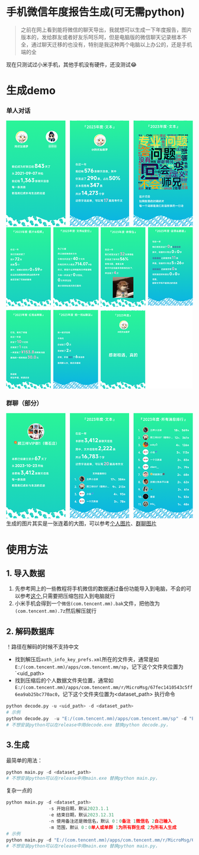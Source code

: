 # 手机微信年度报告生成(可无需python)
> 之前在网上看到能将微信的聊天导出，我就想可以生成一下年度报告，图片版本的，发给群友或者好友乐呵乐呵，但是电脑版的微信聊天记录根本不全，通过聊天迁移的也没有，特别是我这种两个电脑以上办公的，还是手机端的全

现在只测试过小米手机，其他手机没有硬件，还没测试😂
# 生成demo
### 单人对话
![个人1](生成结果/demo/个人_1.png)
![个人2](生成结果/demo/个人_2.png)
### 群聊（部分）
![群聊](生成结果/demo/群聊.png)
生成的图片其实是一张连着的大图，可以参考[个人图片](生成结果/demo/个人demo.png)、[群聊图片](生成结果/demo/群聊demo.png)


# 使用方法
## 1. 导入数据
1. 先参考网上的一些教程将手机微信的数据通过备份功能导入到电脑，不会的可以参考[这个](https://www.yaozeyuan.online/2023/06/03/2023/06/%E6%97%A0%E9%9C%80root%E7%9A%84%E5%BE%AE%E4%BF%A1%E8%81%8A%E5%A4%A9%E8%AE%B0%E5%BD%95%E5%AF%BC%E5%87%BA%E6%96%B9%E6%A1%88/),只需要把压缩包拉入到电脑就行
2. 小米手机会得到一个`微信(com.tencent.mm).bak`文件，把他改为`(com.tencent.mm).7z`然后解压就行

## 2. 解码数据库
！路径在解码的时候不支持中文
* 找到解压后`auth_info_key_prefs.xml`所在的文件夹，通常是如`E:/(com.tencent.mm)/apps/com.tencent.mm/sp`，记下这个文件夹位置为`<uid_path>
* 找到压缩后的个人数据文件夹位置，通常如`E:/(com.tencent.mm)/apps/com.tencent.mm/r/MicroMsg/67fec1410543c5ff6ea9ab25bc770ac0`，记下这个文件夹位置为<dataset_path>
执行命令
```py
python decode.py -u <uid_path> -d <dataset_path>
# 示例
python decode.py  -u "E:/(com.tencent.mm)/apps/com.tencent.mm/sp" -d "E:/(com.tencent.mm)/apps/com.tencent.mm/r/MicroMsg/67fec1410543c5ff6ea9ab25bc770ac0"
# 不想安装python可以在release中用decode.exe 替换python decode.py，
```
## 3.生成
最简单的用法：
```py
python main.py -d <dataset_path>
# 不想安装python可以在release中用main.exe 替换python main.py，
```
复杂一点的
```py
python main.py -d <dataset_path>
                -s 开始日期，默认2023.1.1
                -e 结束日期，默认2023.12.31
                -n 使用备注还是微信名，默认 0：0备注 1微信名 2自己输入
                -m 范围，默认 0：0单人或单群 1为所有群生成 2为所有人生成
# 示例
python main.py -d "E:/(com.tencent.mm)/apps/com.tencent.mm/r/MicroMsg/67fec1410543c5ff6ea9ab25bc770ac0" -s "2023.1.1" -e "2023.12.31" -n 0 -m 0
# 不想安装python可以在release中用main.exe 替换python main.py，
```